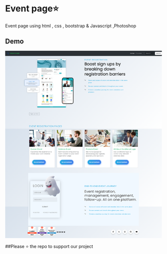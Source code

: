 # Event page⭐
 Event page using html , css , bootstrap &amp; Javascript ,Photoshop

 




## Demo
![project demo](screenshot1.png)



##Please ⭐ the repo to support our project
